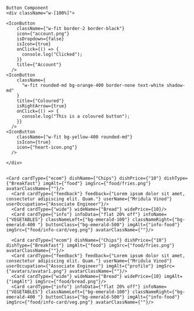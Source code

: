     Button Component
    <div className="w-[100%]">
    
    <IconButton
        className={"w-fit border-2 border-black"}
        icon={"account.png"}
        isDropdown={false}
        isIcon={true}
        onClick={() => {
          console.log("Clicked");
        }}
        title={"Account"}
      />
    <IconButton
        className={
          "w-fit rounded-md bg-orange-400 border-none text-white shadow-md"
        }
        title={"Coloured"}
        isRightArrow={true}
        onClick={() => {
          console.log("This is a coloured button");
        }}
      />
    <IconButton
        className={"w-fit bg-yellow-400 rounded-md"}
        isIcon={true}
        icon={"heart-icon.png"}
      />

    </div>


    <Card cardType={"ecom"} dishName={"Chips"} dishPrice={"10"} dishType={"Breakfast"} imgAlt={"food"} imgSrc={"food/fries.png"} avatarClassName={""}/>
      <Card cardType={"feedback"} feedback={"Lorem ipsum dolor sit amet, consectetur adipiscing elit. Quam."} userName={"Mridula Vinod"} userOccupation={"Associate Engineer"}/>
      <Card cardType={"wide"} wideName={"Bread"} widePrice={10}/>
      <Card cardType={"info"} infoData={"flat 20% off"} infoName={"VEGETABLES"} classNameLeft={"bg-emerald-100"} classNameRight={"bg-emerald-400 "} buttonClass={"bg-emerald-500"} imgAlt={"info-food"} imgSrc={"food/info-card/veg.png"} avatarClassName={""}/>

      <Card cardType={"ecom"} dishName={"Chips"} dishPrice={"10"} dishType={"Breakfast"} imgAlt={"food"} imgSrc={"food/fries.png"} avatarClassName={""}/>
      <Card cardType={"feedback"} feedback={"Lorem ipsum dolor sit amet, consectetur adipiscing elit. Quam."} userName={"Mridula Vinod"} userOccupation={"Associate Engineer"} imgAlt={"profile"} imgSrc={"avatars/avatar1.png"} avatarClassName={""}/>
      <Card cardType={"wide"} wideName={"Bread"} widePrice={10} imgAlt={"imgAlt"} imgSrc={"food/bread.png"}/>
      <Card cardType={"info"} infoData={"flat 20% off"} infoName={"VEGETABLES"} classNameLeft={"bg-emerald-100"} classNameRight={"bg-emerald-400 "} buttonClass={"bg-emerald-500"} imgAlt={"info-food"} imgSrc={"food/info-card/veg.png"} avatarClassName={""}/>
    


